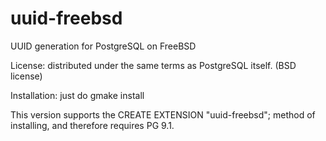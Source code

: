 uuid-freebsd
============

UUID generation for PostgreSQL on FreeBSD

License: distributed under the same terms as PostgreSQL itself. (BSD license)

Installation: just do gmake install

This version supports the CREATE EXTENSION "uuid-freebsd"; method of
installing, and therefore requires PG 9.1.
